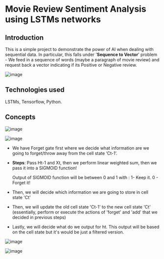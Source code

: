 # Movie Review Sentiment Analysis using LSTMs networks

## Introduction
This is a simple project to demonstrate the power of AI when dealing with sequential data. In particular, this falls under '**Sequence to Vector**' problem - We feed in a sequence of words (maybe a paragraph of movie review) and request back a vector indicating if its Positive or Negative review.

![image](https://user-images.githubusercontent.com/93938450/166919216-1a81c892-b9f5-4f95-ae1e-e7aeccd21cc2.png)

## Technologies used
LSTMs, Tensorflow, Python.

## Concepts

![image](https://user-images.githubusercontent.com/93938450/166941179-8ace3f56-9d63-4c87-91d5-2664706423f4.png)

![image](https://user-images.githubusercontent.com/93938450/166942183-af7d42a1-50a5-4fcf-9f41-bb5d5ddec59d.png)

- We have Forget gate first where we decide what information are we going to forget/throw away from the cell state ‘Ct-1’. 
- **Steps**: 
  Pass Ht-1 and Xt, then we perform linear weighted sum, then we pass it into a SIGMOID function!

  Output of SIGMOID function will be between 0 and 1 with :
  1- Keep it.
  0 - Forget it!
  
- Then, we will decide which information we are going to store in cell state 'Ct'
- Then, we will update the old cell state 'Ct-1' to the new cell state 'Ct' (essentially, perform or execute the actions of 'forget' and 'add' that we decided in previous steps)
- Lastly, we will decide what do we output for ht. This output will be based on the cell state but it's would be just a filtered version.



![image](https://user-images.githubusercontent.com/93938450/166940217-b169a11f-7b61-42ae-8551-d128b13b51ff.png)   

![image](https://user-images.githubusercontent.com/93938450/166940703-7912c949-e259-4558-856f-811c447b4d78.png)


